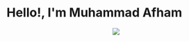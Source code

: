 # Hello!, I'm Muhammad Afham

<p align="center">
  <a href="https://skillicons.dev">
    <img src="https://skillicons.dev/icons?i=git,react,nodejs,arduino,express" />
  </a>
</p>
